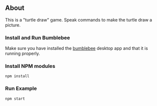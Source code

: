 ## About

This is a "turtle draw" game.  Speak commands to make the turtle draw a picture.

### Install and Run Bumblebee

Make sure you have installed the [bumblebee](https://github.com/jaxcore/bumblebee) desktop app and that it is running properly.

### Install NPM modules

```
npm install
```

### Run Example

```
npm start
```